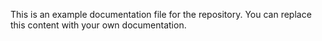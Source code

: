 This is an example documentation file for the repository. You can replace this content with your own documentation.